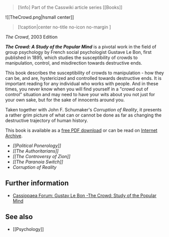 > [!info] Part of the Casswiki article series [[Books]]

![[TheCrowd.png|hsmall center]]
> [!caption|center no-title no-icon no-margin ]
> 
_The Crowd_, 2003 Edition

_**The Crowd: A Study of the Popular Mind**_ is a pivotal work in the field of group psychology by French social psychologist Gustave Le Bon, first published in 1895, which studies the susceptibility of crowds to manipulation, control, and misdirection towards destructive ends.

This book describes the susceptibility of crowds to manipulation - how they can be, and are, hystericized and controlled towards destructive ends. It is important reading for any individual who works with people. And in these times, you never know when you will find yourself in a "crowd out of control" situation and may need to have your wits about you not just for your own sake, but for the sake of innocents around you.

Taken together with John F. Schumaker's _Corruption of Reality_, it presents a rather grim picture of what can or cannot be done as far as changing the destructive trajectory of human history.

This book is available as a [free PDF download](https://socserv2.socsci.mcmaster.ca/~econ/ugcm/3ll3/lebon/Crowds.pdf) or can be read on [Internet Archive](https://archive.org/details/crowdastudypopu00bongoog).

*   _[[Political Ponerology]]_
*   _[[The Authoritarians]]_
*   _[[The Controversy of Zion]]_
*   _[[The Paranoia Switch]]_
*   _Corruption of Reality_

Further information
-------------------

*   [Cassiopaea Forum: Gustav Le Bon -The Crowd: Study of the Popular Mind](https://cassiopaea.org/forum/index.php/topic,34610.0.html)

See also
--------

*   [[Psychology]]